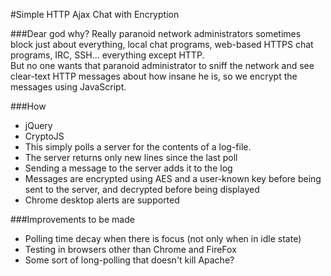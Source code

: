 #Simple HTTP Ajax Chat with Encryption

###Dear god why?
Really paranoid network administrators sometimes block just about everything, local chat programs, web-based HTTPS chat programs, IRC, SSH... everything except HTTP.<br>
But no one wants that paranoid administrator to sniff the network and see clear-text HTTP messages about how insane he is, so we encrypt the messages using JavaScript.

###How
* jQuery
* CryptoJS
* This simply polls a server for the contents of a log-file.
* The server returns only new lines since the last poll
* Sending a message to the server adds it to the log
* Messages are encrypted using AES and a user-known key before being sent to the server, and decrypted before being displayed
* Chrome desktop alerts are supported

###Improvements to be made
* Polling time decay when there is focus (not only when in idle state)
* Testing in browsers other than Chrome and FireFox
* Some sort of long-polling that doesn't kill Apache?